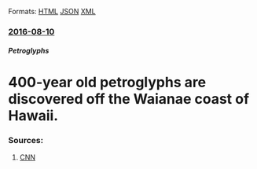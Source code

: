 
Formats: [HTML](/news/2016/08/10/400-year-old-petroglyphs-are-discovered-off-the-waianae-coast-of-hawaii.html)  [JSON](/news/2016/08/10/400-year-old-petroglyphs-are-discovered-off-the-waianae-coast-of-hawaii.json)  [XML](/news/2016/08/10/400-year-old-petroglyphs-are-discovered-off-the-waianae-coast-of-hawaii.xml)  

### [2016-08-10](/news/2016/08/10/index.md)

##### Petroglyphs
# 400-year old petroglyphs are discovered off the Waianae coast of Hawaii. 




### Sources:

1. [CNN](http://www.cnn.com/2016/08/09/us/petroglyphs-hawaii-discovery-irpt/)
